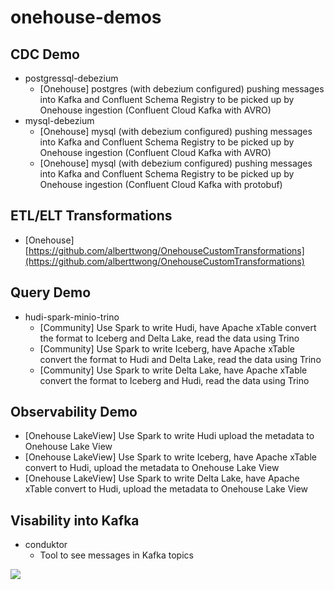 # onehouse-demos

## CDC Demo
* postgressql-debezium
  * [Onehouse] postgres (with debezium configured) pushing messages into Kafka and Confluent Schema Registry to be picked up by Onehouse ingestion (Confluent Cloud Kafka with AVRO)
* mysql-debezium
  * [Onehouse] mysql (with debezium configured) pushing messages into Kafka and Confluent Schema Registry to be picked up by Onehouse ingestion (Confluent Cloud Kafka with AVRO)
  * [Onehouse] mysql (with debezium configured) pushing messages into Kafka and Confluent Schema Registry to be picked up by Onehouse ingestion (Confluent Cloud Kafka with protobuf)

## ETL/ELT Transformations
* [Onehouse] [https://github.com/alberttwong/OnehouseCustomTransformations](https://github.com/alberttwong/OnehouseCustomTransformations)

## Query Demo
* hudi-spark-minio-trino
  * [Community] Use Spark to write Hudi, have Apache xTable convert the format to Iceberg and Delta Lake, read the data using Trino
  * [Community] Use Spark to write Iceberg, have Apache xTable convert the format to Hudi and Delta Lake, read the data using Trino
  * [Community] Use Spark to write Delta Lake, have Apache xTable convert the format to Iceberg and Hudi, read the data using Trino

## Observability Demo    
  * [Onehouse LakeView] Use Spark to write Hudi upload the metadata to Onehouse Lake View
  * [Onehouse LakeView] Use Spark to write Iceberg, have Apache xTable convert to Hudi, upload the metadata to Onehouse Lake View
  * [Onehouse LakeView] Use Spark to write Delta Lake, have Apache xTable convert to Hudi, upload the metadata to Onehouse Lake View

## Visability into Kafka
* conduktor
  * Tool to see messages in Kafka topics

<img referrerpolicy="no-referrer-when-downgrade" src="https://static.scarf.sh/a.png?x-pxid=8ec31a01-3415-4e15-8d99-a9ab074590cd" />
